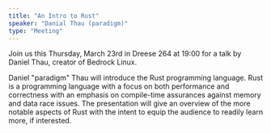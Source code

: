 ```yaml
---
title: "An Intro to Rust"
speaker: "Danial Thau (paradigm)"
type: "Meeting"
---
```


<!-- INSERT TEXT HERE -->
Join us this Thursday, March 23rd in Dreese 264 at 19:00 for a talk by Daniel Thau, creator of Bedrock Linux.

Daniel "paradigm" Thau will introduce the Rust programming language. Rust is a programming language with a focus on both performance and correctness with an emphasis on compile-time assurances against memory and data race issues. The presentation will give an overview of the more notable aspects of Rust with the intent to equip the audience to readily learn more, if interested.
